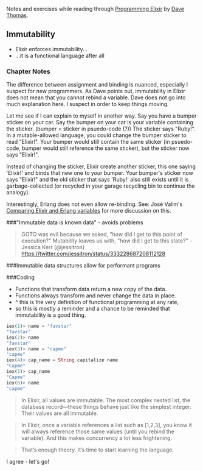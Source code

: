 Notes and exercises while reading through [Programming Elixir](https://pragprog.com/book/elixir13/programming-elixir-1-3) by [Dave Thomas](https://twitter.com/pragdave).

## Immutability

* Elixir enforces immutability...
* ...it is a functional language after all

### Chapter Notes

The difference between assignment and binding is nuanced, especially I suspect for new programmers. As Dave points out, immutability in Elixir does not mean that you cannot rebind a variable. Dave does not go into much explanation here. I suspect in order to keep things moving.

Let me see if I can explain to myself in another way. Say you have a bumper sticker on your car. Say the bumper on your car is your variable containing the sticker. (bumper = sticker in psuedo-code (?)) The sticker says "Ruby!". In a mutable-allowed language, you could change the bumper sticker to read "Elixir!". Your bumper would still contain the same sticker (in psuedo-code, bumper would still reference the same sticker), but the sticker now says "Elixir!".

Instead of changing the sticker, Elixir create another sticker, this one saying 'Elixir!' and binds that new one to your bumper. Your bumper's sticker now says "Elixir!" and the old sticker that says 'Ruby!' also still exists until it is garbage-collected (or recycled in your garage recycling bin to continue the analogy).

Interestingly, Erlang does not even allow re-binding. See: José Valim's [Comparing Elixir and Erlang variables](http://blog.plataformatec.com.br/2016/01/comparing-elixir-and-erlang-variables/) for more discussion on this.


###"Immutable data is known data" - avoids problems

> GOTO was evil because we asked, "how did I get to this point of execution?" Mutability leaves us with, "how did I get to this state?" - Jessica Kerr (@jessitron) https://twitter.com/jessitron/status/333228687208112128

###Immutable data structures allow for performant programs

###Coding
* Functions that transform data return a new copy of the data.
* Functions always transform and never change the data in place.
* ^ this is the very definition of functional programming at any rate,
* so this is mostly a reminder and a chance to be reminded that immutability is a good thing.

```Elixir
iex(1)> name = "favstar"
"favstar"
iex(2)> name
"favstar"
iex(3)> name = "capme"
"capme"
iex(4)> cap_name = String.capitalize name
"Capme"
iex(5)> cap_name
"Capme"
iex(6)> name
"capme"
```

>  In Elixir, all values are immutable. The most complex nested list, the database record—these things behave just like the simplest integer. Their values are all immutable.

> In Elixir, once a variable references a list such as [1,2,3], you know it will always reference those same values (until you rebind the variable). And this makes concurrency a lot less frightening.

> That’s enough theory. It’s time to start learning the language.

I agree - let's go!
